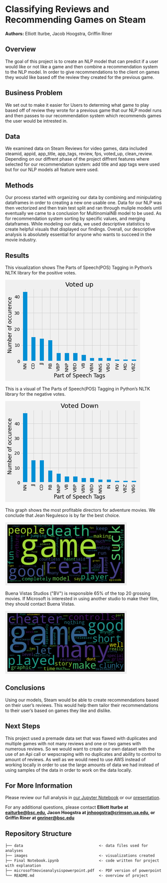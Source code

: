 # Classifying Reviews and Recommending Games on Steam 

**Authors:** Elliott Iturbe,  Jacob Hoogstra, Griffin Riner

## Overview
The goal of this project is to create an NLP model that can predict if a user would like or not like a game and then combine a recommendation system to the NLP model. In order to give recommendations to the client on games they would like based off the review they created for the previous game.

## Business Problem
We set out to make it easier for Users to determing what game to play based off of review they wrote for a previous game that our  NLP model runs and then passes to our recommendation system which recommends games the user would be intrested in.

## Data
We examined data on Steam Reviews for video games, data included steamid, appid, app_title, app_tags, review, fps, voted_up, clean_review. Depending on our diffrent phase of the project diffrent features where selected for our recommendation system: add title and app tags were used but for our NLP models all feature were used.

## Methods
Our process started with organizing our data by combining and minipulating dataframes in order to creating a new one usable one. Data for our NLP was then vectorized and then train test split and ran through muliple models until eventually we came to a conclusion for MultinomialNB model to be used. As for recommendation system sorting by specific values, and merging dataframes. While modeling our data, we used descriptive statistics to create helpful visuals that displayed our findings. Overall, our descriptive analysis is absolutely essential for anyone who wants to succeed in the movie industry.

## Results

This visualization shows The Parts of Speech(POS) Tagging in Python’s NLTK library for the positive votes.

![graph1](./images/df_up_textblob_corr.png)

This is a visual of The Parts of Speech(POS) Tagging in Python’s NLTK library for the negative votes.

![graph2](./images/df_down_textblob_corr.png)

This graph shows the most profitable directors for adventure movies. We conclude that Jean Negulesco is by far the best choice.

![graph3](./images/dfup_wordcloud.png)

Buena Vistas Studios ("BV") is responsible 65% of the top 20 grossing movies. If Microsoft is interested in using another studio to make their film, they should contact Buena Vistas.

![graph4](./images/df_down_wordcloud.png)


## Conclusions
Using our models, Steam would be able to create recommendations based on their user’s reviews. This would help them tailor their recommendations to their user’s based on games they like and dislike.

## Next Steps
This project used a premade data set that was flawed with duplicates and multiple games with not many reviews and one or two games with numerous reviews. So we would want to create our own dataset with the use of an Api call or wepscraping with no duplicates and ability to control to amount of reviews. As well as we would need to use AWS instead of working locally in order to use the large amounts of data we had instead of using samples of the data in order to work on the data locally. 


## For More Information
Please review our full analysis in [our Jupyter Notebook](./Final/Notebook.ipynb) or our [presentation](./microsoftmovieanalysispowerpoint.pdf).

For any additional questions, please contact **Elliott Iturbe at eaiturbe@bsc.edu, Jacon Hoogstra at jnhoogstra@crimson.ua.edu, or Griffin Riner at gnriner@bsc.edu**

## Repository Structure

```
├── data                                  <- data files used for analyses
├── images                                <- visualizations created
├── Final Notebook.ipynb                  <- code written for project with explanation
├── microsoftmovieanalysispowerpoint.pdf  <- PDF version of powerpoint
└── README.md                             <- overview of project
```

